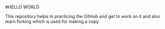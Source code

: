 #HELLO WORLD

This repository helps in practicing the GitHub and get to work on it and also learn forking which is used for making a copy.
